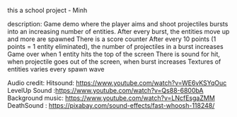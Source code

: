 this a school project - Minh

description:
Game demo where the player aims and shoot projectiles bursts into an increasing number of entities.
After every burst, the entities move up and more are spawned
There is a score counter
After every 10 points (1 points = 1 entity eliminated), the number of projectiles in a burst increases
Game over when 1 entity hits the top of the screen
There is sound for hit, when projectile goes out of the screen, when burst increases
Textures of entities varies every spawn wave


Audio credit:
Hitsound: https://www.youtube.com/watch?v=WE6vKSYqOuc 
LevelUp Sound :https://www.youtube.com/watch?v=Qs88-6800bA 
Background music: https://www.youtube.com/watch?v=LNcfEsgaZMM 
DeathSound : https://pixabay.com/sound-effects/fast-whoosh-118248/ 


